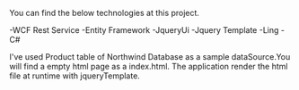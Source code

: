 You can find the below technologies at this project.

-WCF Rest Service
-Entity Framework
-JqueryUi
-Jquery Template
-Ling
-C#

I've used Product table of Northwind Database as a sample dataSource.You will find a empty html page as a index.html.
The application render the html file at runtime with jqueryTemplate.




